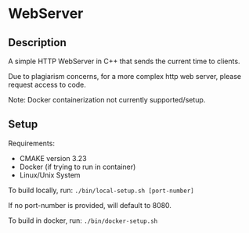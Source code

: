 # WebServer

## Description

A simple HTTP WebServer in C++ that sends the current time to clients.

Due to plagiarism concerns, for a more complex http web server, please request access to code.

Note: Docker containerization not currently supported/setup.

## Setup

Requirements:
* CMAKE version 3.23
* Docker (if trying to run in container)
* Linux/Unix System

To build locally, run:
``./bin/local-setup.sh [port-number]``

If no port-number is provided, will default to 8080.

To build in docker, run: 
``./bin/docker-setup.sh``
